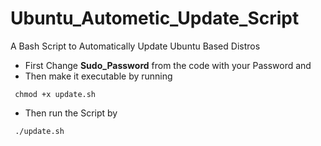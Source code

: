 # Ubuntu_Autometic_Update_Script
A Bash Script to Automatically Update Ubuntu Based Distros

* First Change <b>Sudo_Password</b> from the code with your Password 
and 
* Then make it executable by running 

``` chmod +x update.sh```

* Then run the Script by

``` ./update.sh```
